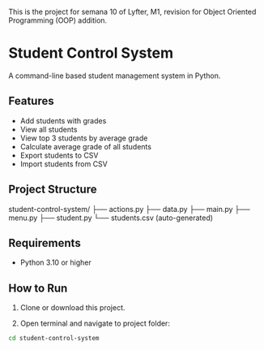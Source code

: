 This is the project for semana 10 of Lyfter, M1, revision for Object Oriented Programming (OOP) addition.

# Student Control System

A command-line based student management system in Python.

## Features

- Add students with grades
- View all students
- View top 3 students by average grade
- Calculate average grade of all students
- Export students to CSV
- Import students from CSV

## Project Structure
student-control-system/
├── actions.py
├── data.py
├── main.py
├── menu.py
├── student.py
└── students.csv (auto-generated)

## Requirements

- Python 3.10 or higher

## How to Run

1. Clone or download this project.

2. Open terminal and navigate to project folder:

```bash
cd student-control-system